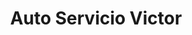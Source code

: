---
title: "Auto Servicio Victor"
url: /coronado/auto-servicio-victor/
shop: reparación de automóviles
---